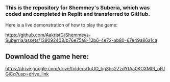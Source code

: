 ### This is the repository for Shemmey's Suberia, which was coded and completed in Replit and transferred to GitHub.

Here is a live demonstration of how to play the game:

https://github.com/AakristG/Shemmeys-Suberria/assets/139092408/b76e75a8-12b6-4e72-ab80-67e49a86a1ca

## Download the game here:

https://drive.google.com/drive/folders/1uUO_hgShc2ZzdYtAa0KOXMtR_oPJGiCq?usp=drive_link
